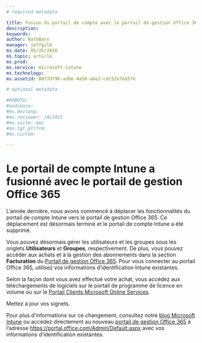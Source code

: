 ```yaml
---
# required metadata

title: Fusion du portail de compte avec le portail de gestion Office 365 | Microsoft Intune
description:
keywords:
author: NathBarn
manager: jeffgilb
ms.date: 05/26/2016
ms.topic: article
ms.prod:
ms.service: microsoft-intune
ms.technology:
ms.assetid: 80f7d796-ad0e-4a50-a6e2-cdc52e7eb57e

# optional metadata

#ROBOTS:
#audience:
#ms.devlang:
#ms.reviewer: [ALIAS]
#ms.suite: ems
#ms.tgt_pltfrm:
#ms.custom:

---
```


# Le portail de compte Intune a fusionné avec le portail de gestion Office 365

L’année dernière, nous avons commencé à déplacer les fonctionnalités du portail de compte Intune vers le portail de gestion Office 365. Ce déplacement est désormais terminé et le portail de compte Intune a été supprimé.

Vous pouvez désormais gérer les utilisateurs et les groupes sous les onglets **Utilisateurs** et **Groupes**, respectivement. De plus, vous pouvez accéder aux achats et à la gestion des abonnements dans la section **Facturation** du [Portail de gestion Office 365](https://portal.office.com/Admin/Default.aspx). Pour vous connecter au portail Office 365, utilisez vos informations d’identification Intune existantes.

Selon la façon dont vous avez effectué votre achat, vous accédez aux téléchargements de logiciels sur le portail de programme de licence en volume ou sur le [Portail Clients Microsoft Online Services](http://go.microsoft.com/fwlink/?LinkId=259567).

Mettez à jour vos signets.

Pour plus d’informations sur ce changement, consultez notre [blog Microsoft Intune](https://blogs.technet.microsoft.com/microsoftintune/2015/09/01/intune-and-ems-subscriptions-now-available-in-the-office-365-portal/) ou accédez directement au nouveau [portail de gestion Office 365](https://portal.office.com/Admin/Default.aspx) à l’adresse https://portal.office.com/Admin/Default.aspx avec vos informations d’identification existantes.


<!--HONumber=Jun16_HO2-->



